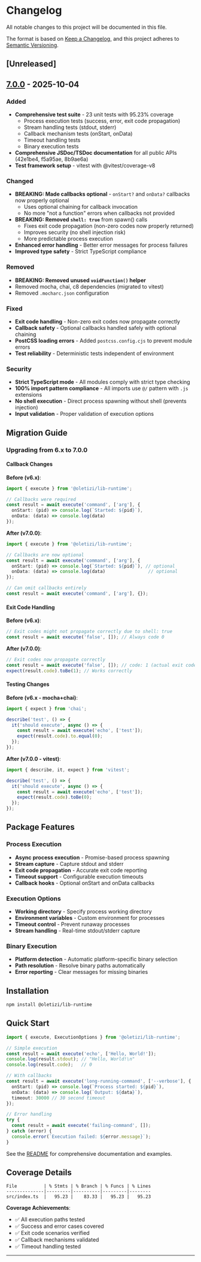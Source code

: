 # Changelog

All notable changes to this project will be documented in this file.

The format is based on [Keep a Changelog](https://keepachangelog.com/en/1.1.0/),
and this project adheres to [Semantic Versioning](https://semver.org/spec/v2.0.0.html).

## [Unreleased]

## [7.0.0] - 2025-10-04

### Added
- **Comprehensive test suite** - 23 unit tests with 95.23% coverage
  - Process execution tests (success, error, exit code propagation)
  - Stream handling tests (stdout, stderr)
  - Callback mechanism tests (onStart, onData)
  - Timeout handling tests
  - Binary execution tests
- **Comprehensive JSDoc/TSDoc documentation** for all public APIs (42e1be4, f5a95ae, 8b9ae6a)
- **Test framework setup** - vitest with @vitest/coverage-v8

### Changed
- **BREAKING: Made callbacks optional** - `onStart?` and `onData?` callbacks now properly optional
  - Uses optional chaining for callback invocation
  - No more "not a function" errors when callbacks not provided
- **BREAKING: Removed `shell: true`** from spawn() calls
  - Fixes exit code propagation (non-zero codes now properly returned)
  - Improves security (no shell injection risk)
  - More predictable process execution
- **Enhanced error handling** - Better error messages for process failures
- **Improved type safety** - Strict TypeScript compliance

### Removed
- **BREAKING: Removed unused `voidFunction()` helper**
- Removed mocha, chai, c8 dependencies (migrated to vitest)
- Removed `.mocharc.json` configuration

### Fixed
- **Exit code handling** - Non-zero exit codes now propagate correctly
- **Callback safety** - Optional callbacks handled safely with optional chaining
- **PostCSS loading errors** - Added `postcss.config.cjs` to prevent module errors
- **Test reliability** - Deterministic tests independent of environment

### Security
- **Strict TypeScript mode** - All modules comply with strict type checking
- **100% import pattern compliance** - All imports use `@/` pattern with `.js` extensions
- **No shell execution** - Direct process spawning without shell (prevents injection)
- **Input validation** - Proper validation of execution options

## Migration Guide

### Upgrading from 6.x to 7.0.0

#### Callback Changes

**Before (v6.x)**:
```typescript
import { execute } from '@oletizi/lib-runtime';

// Callbacks were required
const result = await execute('command', ['arg'], {
  onStart: (pid) => console.log(`Started: ${pid}`),
  onData: (data) => console.log(data)
});
```

**After (v7.0.0)**:
```typescript
import { execute } from '@oletizi/lib-runtime';

// Callbacks are now optional
const result = await execute('command', ['arg'], {
  onStart: (pid) => console.log(`Started: ${pid}`), // optional
  onData: (data) => console.log(data)                // optional
});

// Can omit callbacks entirely
const result = await execute('command', ['arg'], {});
```

#### Exit Code Handling

**Before (v6.x)**:
```typescript
// Exit codes might not propagate correctly due to shell: true
const result = await execute('false', []); // Always code 0
```

**After (v7.0.0)**:
```typescript
// Exit codes now propagate correctly
const result = await execute('false', []); // code: 1 (actual exit code)
expect(result.code).toBe(1); // Works correctly
```

#### Testing Changes

**Before (v6.x - mocha+chai)**:
```typescript
import { expect } from 'chai';

describe('test', () => {
  it('should execute', async () => {
    const result = await execute('echo', ['test']);
    expect(result.code).to.equal(0);
  });
});
```

**After (v7.0.0 - vitest)**:
```typescript
import { describe, it, expect } from 'vitest';

describe('test', () => {
  it('should execute', async () => {
    const result = await execute('echo', ['test']);
    expect(result.code).toBe(0);
  });
});
```

## Package Features

### Process Execution
- **Async process execution** - Promise-based process spawning
- **Stream capture** - Capture stdout and stderr
- **Exit code propagation** - Accurate exit code reporting
- **Timeout support** - Configurable execution timeouts
- **Callback hooks** - Optional onStart and onData callbacks

### Execution Options
- **Working directory** - Specify process working directory
- **Environment variables** - Custom environment for processes
- **Timeout control** - Prevent runaway processes
- **Stream handling** - Real-time stdout/stderr capture

### Binary Execution
- **Platform detection** - Automatic platform-specific binary selection
- **Path resolution** - Resolve binary paths automatically
- **Error reporting** - Clear messages for missing binaries

## Installation

```bash
npm install @oletizi/lib-runtime
```

## Quick Start

```typescript
import { execute, ExecutionOptions } from '@oletizi/lib-runtime';

// Simple execution
const result = await execute('echo', ['Hello, World!']);
console.log(result.stdout); // "Hello, World!\n"
console.log(result.code);   // 0

// With callbacks
const result = await execute('long-running-command', ['--verbose'], {
  onStart: (pid) => console.log(`Process started: ${pid}`),
  onData: (data) => console.log(`Output: ${data}`),
  timeout: 30000 // 30 second timeout
});

// Error handling
try {
  const result = await execute('failing-command', []);
} catch (error) {
  console.error(`Execution failed: ${error.message}`);
}
```

See the [README](./README.md) for comprehensive documentation and examples.

## Coverage Details

```
File          | % Stmts | % Branch | % Funcs | % Lines
--------------|---------|----------|---------|--------
src/index.ts  |   95.23 |    83.33 |   95.23 |   95.23
```

**Coverage Achievements**:
- ✅ All execution paths tested
- ✅ Success and error cases covered
- ✅ Exit code scenarios verified
- ✅ Callback mechanisms validated
- ✅ Timeout handling tested

---

[7.0.0]: https://github.com/oletizi/audio-tools/releases/tag/lib-runtime-v7.0.0
